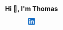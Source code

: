 <h2 align="center"> Hi 👋, I'm Thomas </h2>

<p align="center">
  <a href="https://www.linkedin.com/in/mcdthomas">
    <img alt="Thomas' LinkedIn" width="22px" src="icons/linkedin.svg" />
  </a>
</p>

